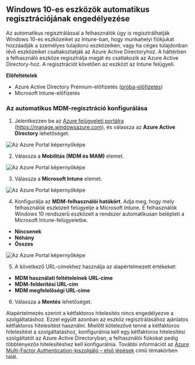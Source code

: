 ## <a name="enable-windows-10-automatic-enrollment"></a>Windows 10-es eszközök automatikus regisztrációjának engedélyezése

Az automatikus regisztrálással a felhasználók úgy is regisztrálhatják Windows 10-es eszközeiket az Intune-ban, hogy munkahelyi fiókjukat hozzáadják a személyes tulajdonú eszközeiken, vagy ha céges tulajdonban lévő eszközeiket csatlakoztatják az Azure Active Directoryhoz. A háttérben a felhasználó eszköze regisztrálja magát és csatlakozik az Azure Active Directory-hoz. A regisztrációt követően az eszközt az Intune felügyeli.

**Előfeltételek**
- Azure Active Directory Premium-előfizetés ([próba-előfizetés](http://go.microsoft.com/fwlink/?LinkID=816845))
- Microsoft Intune-előfizetés


### <a name="configure-automatic-mdm-enrollment"></a>Az automatikus MDM-regisztráció konfigurálása

1. Jelentkezzen be az [Azure felügyeleti portálra](https://portal.azure.com) (https://manage.windowsazure.com), és válassza az **Azure Active Directory** lehetőséget.

  ![Az Azure Portal képernyőképe](../media/auto-enroll-azure-main.png)

2. Válassza a **Mobilitás (MDM és MAM)** elemet.

  ![Az Azure Portal képernyőképe](../media/auto-enroll-mdm.png)

3. Válassza a **Microsoft Intune** elemet.

  ![Az Azure Portal képernyőképe](../media/auto-enroll-intune.png)

4. Konfigurálja az **MDM-felhasználói hatókört**. Adja meg, hogy mely felhasználók eszközeit felügyelje a Microsoft Intune. E felhasználók Windows 10 rendszerű eszközeit a rendszer automatikusan belépteti a Microsoft Intune-felügyeletbe.

  - **Nincsenek**
  - **Néhány**
  - **Összes**

 ![Az Azure Portal képernyőképe](../media/auto-enroll-scope.png)

5. A következő URL-címekhez használja az alapértelmezett értékeket:
  - **MDM használati feltételeinek URL-címe**
  - **MDM-felderítési URL-cím**
  - **MDM megfelelőségi URL-címe**

6. Válassza a **Mentés** lehetőséget.

Alapértelmezés szerint a kétfaktoros hitelesítés nincs engedélyezve a szolgáltatáshoz. Ezzel együtt azonban az eszköz regisztrálásához ajánlatos kétfaktoros hitelesítést használni. Mielőtt kötelezővé tenné a kétfaktoros hitelesítést a szolgáltatáshoz, konfigurálnia kell egy kétfaktoros hitelesítési szolgáltatót az Azure Active Directoryban, a felhasználói fiókokat pedig többtényezős hitelesítéshez kell konfigurálnia. További információt az [Azure Multi-Factor Authentication-kiszolgáló – első lépések](https://docs.microsoft.com/azure/multi-factor-authentication/multi-factor-authentication-get-started-cloud) című témakörben talál.
